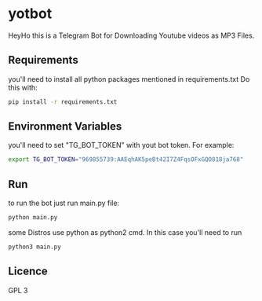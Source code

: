 # yotbot
HeyHo this is a Telegram Bot for Downloading Youtube videos as MP3 Files.

## Requirements
you'll need to install all python packages mentioned in requirements.txt
Do this with:  
```bash
pip install -r requirements.txt
```

## Environment Variables
you'll need to set "TG_BOT_TOKEN" with yout bot token. For example:  
```bash
export TG_BOT_TOKEN="969855739:AAEqhAK5peBt42I7Z4FqsOFxGQO818ja768"
```

## Run  
to run the bot just run main.py file:  
```bash
python main.py
```
some Distros use python as python2 cmd. In this case you'll need to run  
```bash
python3 main.py
```

## Licence
GPL 3
